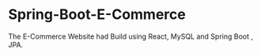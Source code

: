 # Spring-Boot-E-Commerce
The E-Commerce Website had Build using React, MySQL and Spring Boot , JPA.
